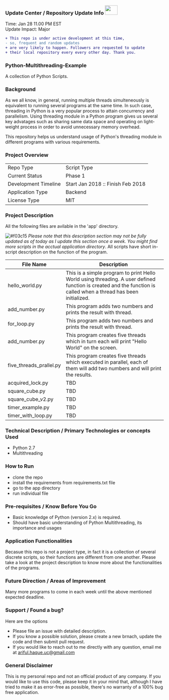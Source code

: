 ### Update Center / Repository Update Info <img src="https://user-images.githubusercontent.com/20999114/35537819-a71d5fc4-0519-11e8-9d1f-489ca7ed6822.gif" height="30" width="40"> 
Time: Jan 28 11.00 PM EST
<br />Update Impact: Major

```diff
+ This repo is under active development at this time,
- so, frequent and random updates
+ are very likely to happen. Followers are requested to update 
+ their local repository every every other day. Thank you. 
```

### Python-Multithreading-Example
A collection of Python Scripts.


### Background

As we all know, in general, running multiple threads simulteneously is equivalent to running several programs at the same time. In such case, threading in Python is a very popular process to attain concurrency and parallelism. Using threading module in a Python program gives us several key advatages such as sharing same data space and operating on light-weight process in order to avoid unnecessary memory overhead. 

This repository helps us understand usage of Python's threading module in different programs with various requirements. 


### Project Overview
|  |  |
| --- | --- |
| Repo Type | Script Type |
| Current Status | Phase 1 |
| Development Timeline | Start Jan 2018 :: Finish Feb 2018 |
| Application Type | Backend |
| License Type | MIT |


### Project Description  

All the following files are avilable in the 'app' directory.

![#f03c15](https://placehold.it/15/f03c15/000000?text=+)  *Please note that this description section may not be fully
updated as of today as I update this section once a week. You might find more scripts in the acctual application directory*. All scripts have short in-script description on the function of the program.

| File Name | Description |
| --- | --- |
| hello_world.py | This is a simple program to print Hello World using threading. A user defined function is created and the function is called when a thread has been initialized. |
| add_number.py | This program adds two numbers and prints the result with thread. |
| for_loop.py | This program adds two numbers and prints the result with thread. |
| add_number.py | This program creates five threads which in turn each will print "Hello World" on the screen. |
| five_threads_prallel.py | This program creates five threads which executed in parallel, each of them will add two numbers and will print the results. |
| acquired_lock.py | TBD |
| square_cube.py | TBD |
| square_cube_v2.py | TBD |
| timer_example.py | TBD |
| timer_with_loop.py | TBD |

<!--
1_hello_world
2_add_number
3_default_thread_name
4_print_numbers
9_square_cube
7_timer_with_loop
10_thread_with_obj
6_timer_example
-->


### Technical Description / Primary Technologies or concepts Used
  - Python 2.7
  - Multithreading


### How to Run
  - clone the repo
  - install the requirements from requirements.txt file
  - go to the app directory
  - run individual file


### Pre-requisites / Know Before You Go
  - Basic knowledge of Python (version 2.x) is required.
  - Should have basic understanding of Python Multithreading, its importance and usages
  

### Application Functionalities
Becasue this repo is not a project type, in fact it is a collection of several discrete scripts, so their functions are different from one another. Please take a look at the project description to know more about the functionalities of the programs. 
  

### Future Direction / Areas of Improvement
Many more programs to come in each week until the above mentioned expected deadline. 


### Support / Found a bug?
Here are the options
  - Please file an issue with detailed description.
  - If you know a possible solution, please create a new brnach, update the code and then submit pull request.
  - If you would  like to reach out to me directly with any question, email me at ariful.haque.uc@gmail.com
  
  
### General Disclaimer 
This is my personal repo and not an official product of any company. If you would like to use this code, please keep it in your mind that, although I have tried to make it as error-free as possible, there's no warranty of a 100% bug free application. 
